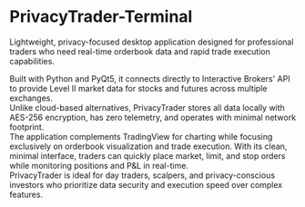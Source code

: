 # PrivacyTrader-Terminal
Lightweight, privacy-focused desktop application designed for professional traders who need real-time orderbook data and rapid trade execution capabilities.

Built with Python and PyQt5, it connects directly to Interactive Brokers' API to provide Level II market data for stocks and futures across multiple exchanges. <br>
Unlike cloud-based alternatives, PrivacyTrader stores all data locally with AES-256 encryption, has zero telemetry, and operates with minimal network footprint. <br>
The application complements TradingView for charting while focusing exclusively on orderbook visualization and trade execution. With its clean, minimal interface, traders can quickly place market, limit, and stop orders while monitoring positions and P&L in real-time. <br>
PrivacyTrader is ideal for day traders, scalpers, and privacy-conscious investors who prioritize data security and execution speed over complex features. <br>
